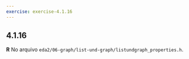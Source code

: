 ```yaml
---
exercise: exercise-4.1.16
---
```


## 4.1.16

**R** No arquivo `eda2/06-graph/list-und-graph/listundgraph_properties.h`.